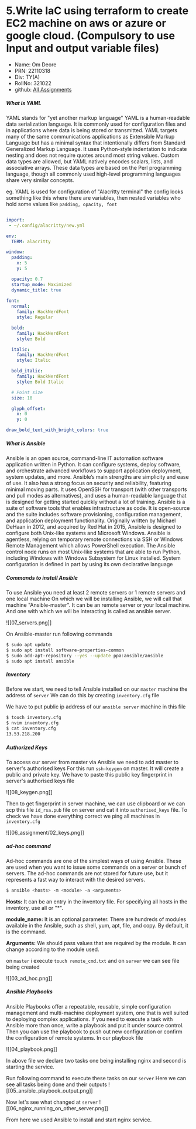 # 5.Write IaC using terraform to create EC2 machine on aws or azure or google cloud. (Compulsory to use Input and output variable files)

- Name:     Om Deore
- PRN:      22110318
- Div:      TY(A)
- RollNo:   321022
- github: [All Assignments](https://github.com/om101deore/CC-Assignments) 

##### What is YAML
YAML stands for "yet another markup language"
YAML is a human-readable data serialization language. It is commonly used for configuration files and in applications where data is being stored or transmitted. YAML targets many of the same communications applications as Extensible Markup Language but has a minimal syntax that intentionally differs from Standard Generalized Markup Language. It uses Python-style indentation to indicate nesting and does not require quotes around most string values. Custom data types are allowed, but YAML natively encodes scalars, lists, and associative arrays. These data types are based on the Perl programming language, though all commonly used high-level programming languages share very similar concepts.

eg. YAML is used for configuration of "Alacritty terminal" 
the config looks something like this where there are variables, then nested variables who hold some values like `padding, opacity, font`
```yml

import:
 - ~/.config/alacritty/new.yml

env:
  TERM: alacritty

window:
  padding:
    x: 5
    y: 5

  opacity: 0.7
  startup_mode: Maximized
  dynamic_title: true
    
font:
  normal:
    family: HackNerdFont
    style: Regular

  bold:
    family: HackNerdFont 
    style: Bold

  italic:
    family: HackNerdFont 
    style: Italic

  bold_italic:
    family: HackNerdFont 
    style: Bold Italic

  # Point size
  size: 10

  glyph_offset:
    x: 0
    y: 0

draw_bold_text_with_bright_colors: true

```

##### What is Ansible
Ansible is an open source, command-line IT automation software application written in Python. It can configure systems, deploy software, and orchestrate advanced workflows to support application deployment, system updates, and more.
Ansible’s main strengths are simplicity and ease of use. It also has a strong focus on security and reliability, featuring minimal moving parts. It uses OpenSSH for transport (with other transports and pull modes as alternatives), and uses a human-readable language that is designed for getting started quickly without a lot of training.
Ansible is a suite of software tools that enables infrastructure as code. It is open-source and the suite includes software provisioning, configuration management, and application deployment functionality. Originally written by Michael DeHaan in 2012, and acquired by Red Hat in 2015, Ansible is designed to configure both Unix-like systems and Microsoft Windows. Ansible is agentless, relying on temporary remote connections via SSH or Windows Remote Management which allows PowerShell execution. The Ansible control node runs on most Unix-like systems that are able to run Python, including Windows with Windows Subsystem for Linux installed. System configuration is defined in part by using its own declarative language

##### Commands to install Ansible
To use Ansible you  need at least 2 remote servers or 1 remote servers and one local machine
On which we will be installing Ansible, we will call that machine "Ansible-master". It can be an remote server or your local machine. And one with which we will be interacting is called as ansible server.

![[07_servers.png]]

On Ansible-master run following commands
```bash
$ sudo apt update  
$ sudo apt install software-properties-common  
$ sudo add-apt-repository --yes --update ppa:ansible/ansible  
$ sudo apt install ansible
```

##### Inventory
Before we start, we need to tell Ansible installed on our `master` machine the address of `server`
We can do this by creating `inventory.cfg` file 

We have to put public ip address of our `ansible server` machine in this file

```bash
$ touch inventory.cfg
$ nvim inventory.cfg
$ cat inventory.cfg
13.53.218.200
```

##### Authorized Keys
To access our server from master via Ansible we need to add master to server's authorised keys
For this run `ssh-keygen` on master. It will create a public and private key. We have to paste this public key fingerprint in server's authorised keys file

![[08_keygen.png]]

Then to get fingerprint in server machine, we can use clipboard or we can scp this file `id_rsa.pub` file on server and cat it into `authorised_keys` file.
To check we have done everything correct we ping all machines in `inventory.cfg`

![[06_assignment/02_keys.png]]

##### ad-hoc command
Ad-hoc commands are one of the simplest ways of using Ansible. These are used when you want to issue some commands on a server or bunch of servers. The ad-hoc commands are not stored for future use, but it represents a fast way to interact with the desired servers.

```bash
$ ansible <hosts> -m <module> -a <arguments>
```

**Hosts:** It can be an entry in the inventory file. For specifying all hosts in the inventory, use all or "*".

**module_name:** It is an optional parameter. There are hundreds of modules available in the Ansible, such as shell, yum, apt, file, and copy. By default, it is the command.

**Arguments:**  We should pass values that are required by the module. It can change according to the module used.

on `master` i execute `touch remote_cmd.txt` and on `server` we can see file being created

![[03_ad_hoc.png]]

##### Ansible Playbooks
Ansible Playbooks offer a repeatable, reusable, simple configuration management and multi-machine deployment system, one that is well suited to deploying complex applications. If you need to execute a task with Ansible more than once, write a playbook and put it under source control. Then you can use the playbook to push out new configuration or confirm the configuration of remote systems.
In our playbook file

![[04_playbook.png]]

In above file we declare two tasks one being installing nginx and second is starting the service.

Run following command to execute these tasks on our `server`
Here we can see all tasks being done and their outputs
![[05_ansible_playbook_output.png]]

Now let's see what changed at `server`
![[06_nginx_running_on_other_server.png]]

From here we used Ansible to install and start nginx service.


